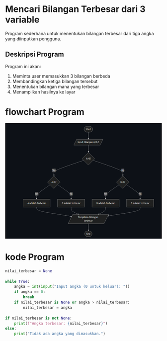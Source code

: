 # Mencari Bilangan Terbesar dari 3 variable 
Program sederhana untuk menentukan bilangan terbesar dari tiga angka yang diinputkan pengguna.

## Deskripsi Program
Program ini akan:

1. Meminta user memasukkan 3 bilangan berbeda
2. Membandingkan ketiga bilangan tersebut
3. Menentukan bilangan mana yang terbesar
4. Menampilkan hasilnya ke layar

# flowchart Program

![flowchart](flowchartpraktikum3.png)

# kode Program

```python
nilai_terbesar = None

while True:
    angka = int(input("Input angka (0 untuk keluar): "))
    if angka == 0:
        break
    if nilai_terbesar is None or angka > nilai_terbesar:
        nilai_terbesar = angka

if nilai_terbesar is not None:
    print(f"Angka terbesar: {nilai_terbesar}")
else:
    print("Tidak ada angka yang dimasukkan.")
```

